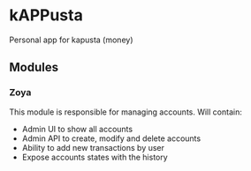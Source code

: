 # kAPPusta
 
Personal app for kapusta (money)

## Modules
### Zoya
This module is responsible for managing accounts. Will contain:

- Admin UI to show all accounts
- Admin API to create, modify and delete accounts
- Ability to add new transactions by user
- Expose accounts states with the history

